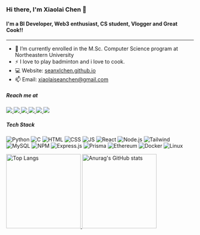 ### Hi there, I'm Xiaolai Chen 👋

<!--
**SeanXLChen/SeanXLChen** is a ✨ _special_ ✨ repository because its `README.md` (this file) appears on your GitHub profile.

Here are some ideas to get you started:

- 🔭 I’m currently working on ...
- 🌱 I’m currently learning ...
- 👯 I’m looking to collaborate on ...
- 🤔 I’m looking for help with ...
- 💬 Ask me about ...
- 📫 How to reach me: ...
- 😄 Pronouns: ...
- ⚡ Fun fact: ...
-->

#### I'm a BI Developer, Web3 enthusiast, CS student, Vlogger and Great Cook!!
---
- 🔭 I’m currently enrolled in the M.Sc. Computer Science program at Northeastern University 
- ⚡ I love to play badminton and i love to cook.
- 💻 Website: <a href="https://seanxlchen.github.io/html-portfolio/">seanxlchen.github.io</a>
- 📫 Email: xiaolaiseanchen@gmail.com


##### Reach me at

<a href="mailto:xiaolaiseanchen@gmail.com" rel="nofollow">
<img src="https://img.shields.io/badge/Gmail-D14836?style=for-the-badge&logo=gmail&logoColor=white" />
</a>  

<a href="https://www.linkedin.com/in/xiaolai-sean-chen/" rel="nofollow">
<img src="https://img.shields.io/badge/LinkedIn-0077B5?style=for-the-badge&logo=linkedin&logoColor=white" />
</a>  

<a href="https://www.facebook.com/profile.php?id=100004368102049" rel="nofollow">
<img src="https://img.shields.io/badge/Facebook-1877F2?style=for-the-badge&logo=facebook&logoColor=white" />
</a>   

  <a href="https://wa.me/17788737704" rel="nofollow">
<img src="https://img.shields.io/badge/WhatsApp-25D366?style=for-the-badge&logo=WhatsApp&logoColor=white" />
</a>   

  <a href="https://twitter.com/FishBallSLC" rel="nofollow">
<img src="https://img.shields.io/badge/Twitter-1DA1F2?style=for-the-badge&logo=twitter&logoColor=white" />
</a>   

  <a href="weixin://dl/chat?BTC2580731" rel="nofollow">
<img src="https://img.shields.io/badge/WeChat-07C160?style=for-the-badge&logo=wechat&logoColor=white" />
</a>  

##### Tech Stack
<img alt="Python" src="https://img.shields.io/badge/Python-FFD43B?style=for-the-badge&logo=python&logoColor=blue" /> <img alt="C" src="https://img.shields.io/badge/C-00599C?style=for-the-badge&logo=c&logoColor=white" /> <img alt="HTML" src="https://img.shields.io/badge/HTML5-E34F26?style=for-the-badge&logo=html5&logoColor=white" /> <img alt="CSS" src="https://img.shields.io/badge/CSS3-1572B6?style=for-the-badge&logo=css3&logoColor=white" /> <img alt="JS" src="https://img.shields.io/badge/JavaScript-323330?style=for-the-badge&logo=javascript&logoColor=F7DF1E" /> <img alt="React" src="https://img.shields.io/badge/React-20232A?style=for-the-badge&logo=react&logoColor=61DAFB" /> <img alt="Node.js" src="https://img.shields.io/badge/Node%20js-339933?style=for-the-badge&logo=nodedotjs&logoColor=white" /> <img alt="Tailwind" src="https://img.shields.io/badge/Tailwind_CSS-38B2AC?style=for-the-badge&logo=tailwind-css&logoColor=white" /> <img alt="MySQL" src="https://img.shields.io/badge/MySQL-005C84?style=for-the-badge&logo=mysql&logoColor=white" /> <img alt="NPM" src="https://img.shields.io/badge/npm-CB3837?style=for-the-badge&logo=npm&logoColor=white" /> <img alt="Express.js" src="https://img.shields.io/badge/Express%20js-000000?style=for-the-badge&logo=express&logoColor=white" /> <img alt="Prisma" src="https://img.shields.io/badge/Prisma-3982CE?style=for-the-badge&logo=Prisma&logoColor=white" /> <img alt="Ethereum" src="https://img.shields.io/badge/Ethereum-3C3C3D?style=for-the-badge&logo=Ethereum&logoColor=white" /> <img alt="Docker" src="https://img.shields.io/badge/Docker-2CA5E0?style=for-the-badge&logo=docker&logoColor=white" /> <img alt="Linux" src="https://img.shields.io/badge/Linux-FCC624?style=for-the-badge&logo=linux&logoColor=black" />

<a href="https://github.com/anuraghazra/github-readme-stats">
  <img src="https://github-readme-stats.vercel.app/api/top-langs/?username=SeanXLChen&layout=compact" alt="Top Langs" height="200px">
</a> <a href="https://github.com/anuraghazra/github-readme-stats">
  <img src="https://github-readme-stats.vercel.app/api?username=SeanXLChen" alt="Anurag's GitHub stats" height="200px">
</a>
